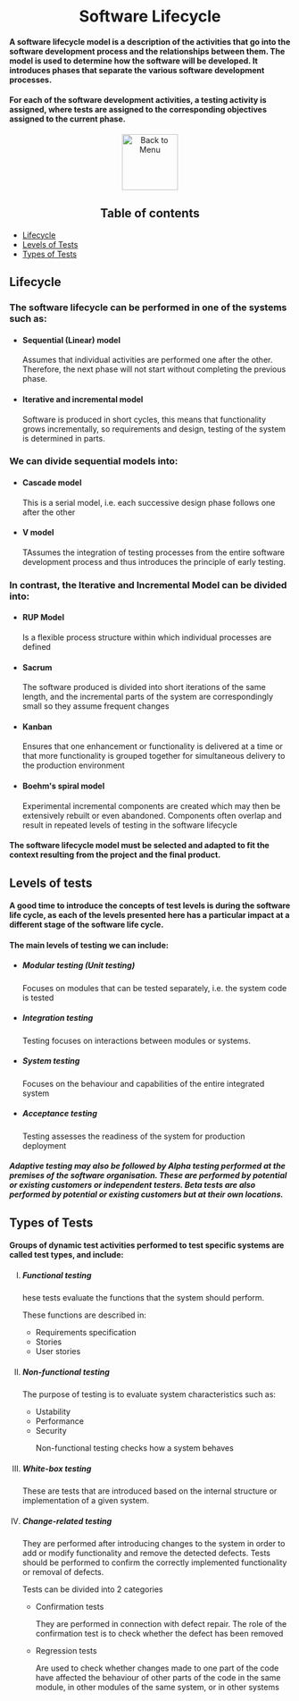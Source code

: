 <div align="center"><h1>Software Lifecycle</h1> </div>
<h4>
A software lifecycle model is a description of the activities that go into the software development process and the relationships between them. The model is used to determine how the software will be developed. It introduces phases that separate the various software development processes.
</h4>

<h4>
For each of the software development activities, a testing activity is assigned, where tests are assigned to the corresponding objectives assigned to the current phase.
</h4>

<div align="center">
<a href=https://github.com/Prime2390/Prime2390/blob/main/Notes/MyNote.md>
    <img src="https://raw.githubusercontent.com/Prime2390/Prime2390/refs/heads/main/Icons/DALL·E%202024-11-11%2022.20.53%20-%20A%20minimalistic%20and%20modern%20icon%20representing%20'Back%20to%20Menu'.%20The%20icon%20should%20feature%20an%20arrow%20pointing%20to%20a%20menu%20or%20list%20symbol%2C%20indicating%20navigation%20.webp" alt="Back to Menu" style="width:100px;height:100px;">
</a>
</div>

<h2 id=0 align="center">Table of contents</h2>
<ul>
  <li><a href="#1">Lifecycle</a></li>
  <li><a href="#2">Levels of Tests</a></li>
  <li><a href="#3">Types of Tests</a></li>
</ul>


<h2 id=1>Lifecycle</h2>
<h3>The software lifecycle can be performed in one of the systems such as:</h3>
<ul>
    <li><h4>Sequential (Linear) model</h4>
<p>Assumes that individual activities are performed one after the other. Therefore, the next phase will not start without completing the previous phase.</p>
</li>
    <li><h4>Iterative and incremental model</h4>
<p>Software is produced in short cycles, this means that functionality grows incrementally, so requirements and design, testing of the system is determined in parts.</p>
</li>
</ul>

<h3>We can divide sequential models into:</h3>
<ul>
    <li>
        <h4>Cascade model</h4>
        <p>This is a serial model, i.e. each successive design phase follows one after the other
</p>
    </li>
    <li>
        <h4>V model</h4>
        <p>TAssumes the integration of testing processes from the entire software development process and thus introduces the principle of early testing.
</p>
    </li>
</ul>
<h3>In contrast, the Iterative and Incremental Model can be divided into:
</h3>
<ul>
     <li>
        <h4>RUP Model</h4>
        <p>Is a flexible process structure within which individual processes are defined
</p>
    </li>
     <li>
        <h4>Sacrum</h4>
        <p>The software produced is divided into short iterations of the same length, and the incremental parts of the system are correspondingly small so they assume frequent changes
</p>
    </li>
     <li>
        <h4>Kanban</h4>
        <p>Ensures that one enhancement or functionality is delivered at a time or that more functionality is grouped together for simultaneous delivery to the production environment

</p>
    </li>
     <li>
        <h4>Boehm's spiral model</h4>
        <p>Experimental incremental components are created which may then be extensively rebuilt or even abandoned. Components often overlap and result in repeated levels of testing in the software lifecycle
</p>
    </li>
</ul>

<h4>
The software lifecycle model must be selected and adapted to fit the context resulting from the project and the final product.</h4>

<h2 id=2>Levels of tests</h2>
<h4>
A good time to introduce the concepts of test levels is during the software life cycle, as each of the levels presented here has a particular impact at a different stage of the software life cycle.</h4>

<h4>The main levels of testing we can include:</h4>
<ul>
    <li>
        <h5>Modular testing (Unit testing)</h5>
        <p>Focuses on modules that can be tested separately, i.e. the system code is tested</p>
    </li>
     <li>
        <h5>Integration testing</h5>
        <p>Testing focuses on interactions between modules or systems.</p>
    </li>
     <li>
        <h5>System testing</h5>
        <p>Focuses on the behaviour and capabilities of the entire integrated system 
</p>
    </li>
     <li>
        <h5>Acceptance testing</h5>
        <p>Testing assesses the readiness of the system for production deployment
</p>
</ul>
<h5>Adaptive testing may also be followed by Alpha testing performed at the premises of the software organisation. These are performed by potential or existing customers or independent testers. Beta tests are also performed by potential or existing customers but at their own locations.
</h5>

<h2 id=3>Types of Tests</h2>
<h4>Groups of dynamic test activities performed to test specific systems are called test types, and include:</h4>
<ol type="I">
<li>
    <h5>Functional testing
</h5>
    <p>hese tests evaluate the functions that the system should perform. </p>
    <p>These functions are described in:</p>
    <ul>
        <li>Requirements specification</li>
        <li>Stories</li>
        <li>User stories</li>
    </ul>
</li>

<li>
    <h5>Non-functional testing</h5>
    <p>The purpose of testing is to evaluate system characteristics such as:
</p>
    <ul>
        <li>Ustability</li>
        <li>Performance</li>
        <li>Security</li>
        <p>Non-functional testing checks how a system behaves</p>
    </ul>
</li>

<li>
    <h5>White-box testing</h5>
    <p>These are tests that are introduced based on the internal structure or implementation of a given system.</p>
</li>  

<li>
    <h5>Change-related testing</h5>
    <p>They are performed after introducing changes to the system in order to add or modify functionality and remove the detected defects. Tests should be performed to confirm the correctly implemented functionality or removal of defects.</p>
    <p>Tests can be divided into 2 categories</p>
    <ul>
        <li>
            <p>Confirmation tests</p>
            <p>They are performed in connection with defect repair. The role of the confirmation test is to check whether the defect has been removed</p>
        </li>
        <li>
            <p>Regression tests</p>
            <p>Are used to check whether changes made to one part of the code have affected the behaviour of other parts of the code in the same module, in other modules of the same system, or in other systems </p>
        </li>
    </ul>
   
</ol>




